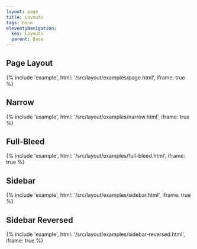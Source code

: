 ```yaml
---
layout: page
title: Layouts
tags: base
eleventyNavigation:
  key: Layouts
  parent: Base
---
```


## Page Layout

{% include 'example',
	html: '/src/layout/examples/page.html',
	iframe: true
%}

## Narrow

{% include 'example',
	html: '/src/layout/examples/narrow.html',
	iframe: true
%}

## Full-Bleed

{% include 'example',
	html: '/src/layout/examples/full-bleed.html',
	iframe: true
%}

## Sidebar

{% include 'example',
	html: '/src/layout/examples/sidebar.html',
	iframe: true
%}

## Sidebar Reversed

{% include 'example',
	html: '/src/layout/examples/sidebar-reversed.html',
	iframe: true
%}
